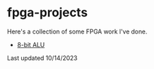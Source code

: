 # fpga-projects
Here's a collection of some FPGA work I've done.

 - [8-bit ALU](8-bit-alu)

Last updated 10/14/2023
